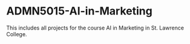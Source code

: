 # ADMN5015-AI-in-Marketing

This includes all projects for the course AI in Marketing in St. Lawrence College. 
